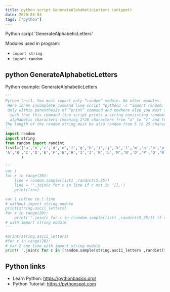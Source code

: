 ```yaml
---
title: python script GenerateAlphabeticLetters (snippet)
date: 2020-03-03
tags: ["python"]
---
```

Python script 'GenerateAlphabeticLetters'


Modules used in program: 
* `import string`
* `import random`

## python GenerateAlphabeticLetters

Python example: GenerateAlphabeticLetters

```python
'''
Python test1. You must import only “random” module. No other modules.
 Here is an incomplete command line script “python3 -c "import random; print()"” which you must complete.
 Only within parenthesis of “print” command and nowhere else you must type a one-line code,
  such that this command line script prints a string consisting randomly from the lowercase and uppercase
  alphabetic characters (meaning 2*26 characters from “a” to “z” and from “A” to “Z”).
The length of the random string must be also random from 5 to 25 characters.
'''
import random
import string
from random import randint
list1=(['a','b','c','d','e','f','g','h','i','j','k','l','m','n','o','p','q','r','s','t','u','v','w','x','y','z',
'A','B','C','D','E','F','G','H','I','J','K','L','M','N','O','P','Q','R','S','T','U','V','W','X','Y','Z']
       )

'''
var 1 
for x in range(20):
    line = random.sample(list1 ,randint(5,25))
    line = ''.join(c for c in line if c not in '[],')
    print(line)

var 1 refine to 1 line 
# without import string module 
print(string.ascii_letters)
for x in range(20):
    print(''.join(c for c in (random.sample(list1 ,randint(5,25))) if c not in '[],'))
# with import string module
'''

#print(string.ascii_letters)
#for x in range(20):
# var 2 one line with import string module 
print(''.join(c for c in (random.sample(string.ascii_letters ,randint(5,25))) if c not in '[],'))

```

## Python links

- Learn Python: https://pythonbasics.org/
- Python Tutorial: https://pythonspot.com
